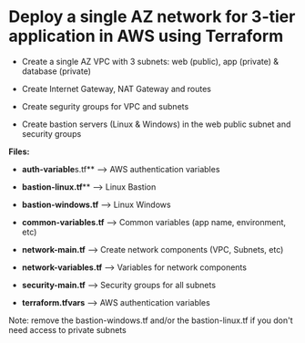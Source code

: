 # Deploy a single AZ network for 3-tier application in AWS using Terraform

* Create a single AZ VPC with 3 subnets: web (public), app (private) & database (private)

* Create Internet Gateway, NAT Gateway and routes

* Create segurity groups for VPC and subnets

* Create bastion servers (Linux & Windows) in the web public subnet and security groups

**Files:**

* **auth-variable**s.tf** --> AWS authentication variables

* **bastion-linux.tf**** --> Linux Bastion

* **bastion-windows.tf** --> Linux Windows

* **common-variables.tf** --> Common variables (app name, environment, etc)

* **network-main.tf** --> Create network components (VPC, Subnets, etc)

* **network-variables.tf** --> Variables for network components

* **security-main.tf** --> Security groups for all subnets

* **terraform.tfvars** --> AWS authentication variables 

Note: remove the bastion-windows.tf and/or the bastion-linux.tf if you don't need access to private subnets
